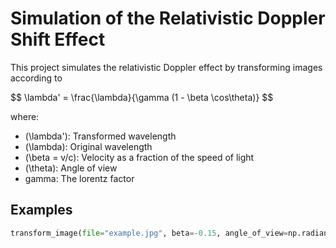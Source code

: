 # Simulation of the Relativistic Doppler Shift Effect

This project simulates the relativistic Doppler effect by transforming images according to

\$\$ \lambda' = \frac{\lambda}{\gamma (1 - \beta \cos\theta)} \$\$ 

where:
- \(\lambda'\): Transformed wavelength  
- \(\lambda\): Original wavelength  
- \(\beta = v/c\): Velocity as a fraction of the speed of light  
- \(\theta\): Angle of view
- gamma: The lorentz factor


## Examples
```python
transform_image(file="example.jpg", beta=-0.15, angle_of_view=np.radians(38))

